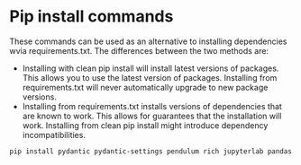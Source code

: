 # Pip install commands

These commands can be used as an alternative to installing dependencies wvia requirements.txt. The differences between the two methods are:
* Installing with clean pip install will install latest versions of packages. This allows you to use the latest version of packages. Installing from requirements.txt will never automatically upgrade to new package versions.
* Installing from requirements.txt installs versions of dependencies that are known to work. This allows for guarantees that the installation will work. Installing from clean pip install might introduce dependency incompatibilities.

```bash
pip install pydantic pydantic-settings pendulum rich jupyterlab pandas "fastapi[all]"
```
